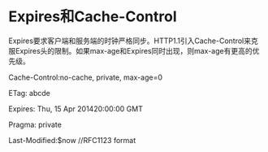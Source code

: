 # Expires和Cache-Control

Expires要求客户端和服务端的时钟严格同步。HTTP1.1引入Cache-Control来克服Expires头的限制。如果max-age和Expires同时出现，则max-age有更高的优先级。

 Cache-Control:no-cache, private, max-age=0

 ETag: abcde

 Expires: Thu, 15 Apr 201420:00:00 GMT

 Pragma: private

 Last-Modified:$now //RFC1123 format